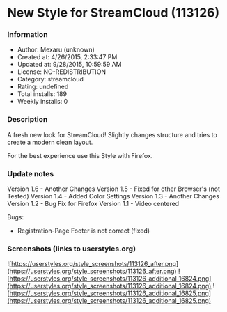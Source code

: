 # New Style for StreamCloud (113126)

### Information
- Author: Mexaru (unknown)
- Created at: 4/26/2015, 2:33:47 PM
- Updated at: 9/28/2015, 10:59:59 AM
- License: NO-REDISTRIBUTION
- Category: streamcloud
- Rating: undefined
- Total installs: 189
- Weekly installs: 0


### Description
A fresh new look for StreamCloud!
Slightly changes structure and tries to create a modern clean layout.

For the best experience use this Style with Firefox.

### Update notes
Version 1.6 - Another Changes
Version 1.5 - Fixed for other Browser's (not Tested)
Version 1.4 - Added Color Settings
Version 1.3 - Another Changes
Version 1.2 - Bug Fix for Firefox
Version 1.1 - Video centered

Bugs:
  - Registration-Page Footer is not correct (fixed)

### Screenshots (links to userstyles.org)
![https://userstyles.org/style_screenshots/113126_after.png](https://userstyles.org/style_screenshots/113126_after.png)
![https://userstyles.org/style_screenshots/113126_additional_16824.png](https://userstyles.org/style_screenshots/113126_additional_16824.png)
![https://userstyles.org/style_screenshots/113126_additional_16825.png](https://userstyles.org/style_screenshots/113126_additional_16825.png)

